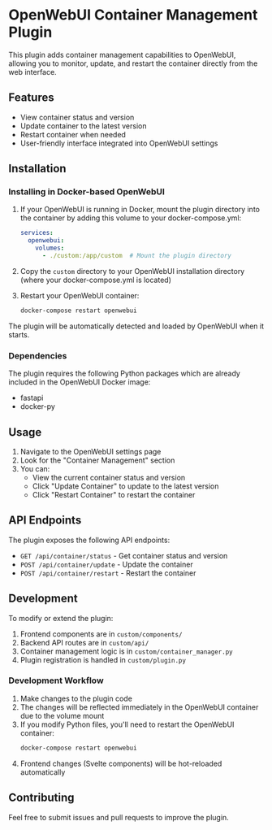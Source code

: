 # OpenWebUI Container Management Plugin

This plugin adds container management capabilities to OpenWebUI, allowing you to monitor, update, and restart the container directly from the web interface.

## Features

- View container status and version
- Update container to the latest version
- Restart container when needed
- User-friendly interface integrated into OpenWebUI settings

## Installation

### Installing in Docker-based OpenWebUI

1. If your OpenWebUI is running in Docker, mount the plugin directory into the container by adding this volume to your docker-compose.yml:
   ```yaml
   services:
     openwebui:
       volumes:
         - ./custom:/app/custom  # Mount the plugin directory
   ```

2. Copy the `custom` directory to your OpenWebUI installation directory (where your docker-compose.yml is located)

3. Restart your OpenWebUI container:
   ```bash
   docker-compose restart openwebui
   ```

The plugin will be automatically detected and loaded by OpenWebUI when it starts.

### Dependencies

The plugin requires the following Python packages which are already included in the OpenWebUI Docker image:
- fastapi
- docker-py

## Usage

1. Navigate to the OpenWebUI settings page
2. Look for the "Container Management" section
3. You can:
   - View the current container status and version
   - Click "Update Container" to update to the latest version
   - Click "Restart Container" to restart the container

## API Endpoints

The plugin exposes the following API endpoints:

- `GET /api/container/status` - Get container status and version
- `POST /api/container/update` - Update the container
- `POST /api/container/restart` - Restart the container

## Development

To modify or extend the plugin:

1. Frontend components are in `custom/components/`
2. Backend API routes are in `custom/api/`
3. Container management logic is in `custom/container_manager.py`
4. Plugin registration is handled in `custom/plugin.py`

### Development Workflow

1. Make changes to the plugin code
2. The changes will be reflected immediately in the OpenWebUI container due to the volume mount
3. If you modify Python files, you'll need to restart the OpenWebUI container:
   ```bash
   docker-compose restart openwebui
   ```
4. Frontend changes (Svelte components) will be hot-reloaded automatically

## Contributing

Feel free to submit issues and pull requests to improve the plugin. 